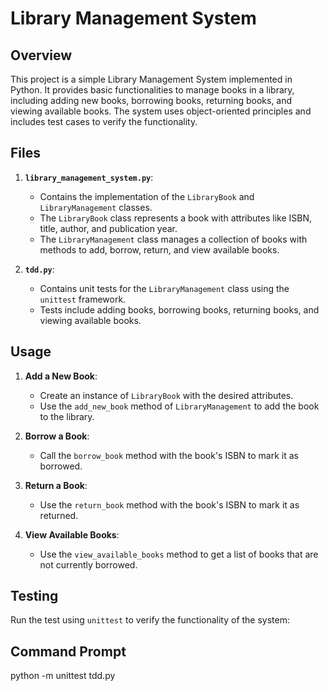 # Library Management System

## Overview

This project is a simple Library Management System implemented in Python. It provides basic functionalities to manage books in a library, including adding new books, borrowing books, returning books, and viewing available books. The system uses object-oriented principles and includes test cases to verify the functionality.

## Files

1. **`library_management_system.py`**:
   - Contains the implementation of the `LibraryBook` and `LibraryManagement` classes.
   - The `LibraryBook` class represents a book with attributes like ISBN, title, author, and publication year.
   - The `LibraryManagement` class manages a collection of books with methods to add, borrow, return, and view available books.

2. **`tdd.py`**:
   - Contains unit tests for the `LibraryManagement` class using the `unittest` framework.
   - Tests include adding books, borrowing books, returning books, and viewing available books.

## Usage

1. **Add a New Book**:
   - Create an instance of `LibraryBook` with the desired attributes.
   - Use the `add_new_book` method of `LibraryManagement` to add the book to the library.

2. **Borrow a Book**:
   - Call the `borrow_book` method with the book's ISBN to mark it as borrowed.

3. **Return a Book**:
   - Use the `return_book` method with the book's ISBN to mark it as returned.

4. **View Available Books**:
   - Use the `view_available_books` method to get a list of books that are not currently borrowed.

## Testing

Run the test using `unittest` to verify the functionality of the system:

## Command Prompt
python -m unittest tdd.py
